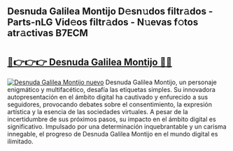 ## Desnuda Galilea Montijo D𝚎sn𝚞dos filtr𝚊dos - Parts-nLG Vid𝚎os filtr𝚊dos - N𝚞evas f𝚘tos atr𝚊ctivas B7ECM

# <h2><a href="http://mb39ls.tromn.icu/?c=Desnuda+Galilea+Montijo">🔗👉👉👉 Desnuda Galilea Montijo 🔗🔗</a></h2>

[![Desnuda Galilea Montijo nuevo](https://i.imgur.com/pEAQMta.gif)](http://mb39ls.tromn.icu/?c=Desnuda+Galilea+Montijo)
Desnuda Galilea Montijo, un personaje enigmático y multifacético, desafía las etiquetas simples. Su innovadora autopresentación en el ámbito digital ha cautivado y enfurecido a sus seguidores, provocando debates sobre el consentimiento, la expresión artística y la esencia de las sociedades virtuales. A pesar de la incertidumbre de sus próximos pasos, su impacto en el ámbito digital es significativo. Impulsado por una determinación inquebrantable y un carisma innegable, el progreso de Desnuda Galilea Montijo en el mundo digital es ilimitado.
